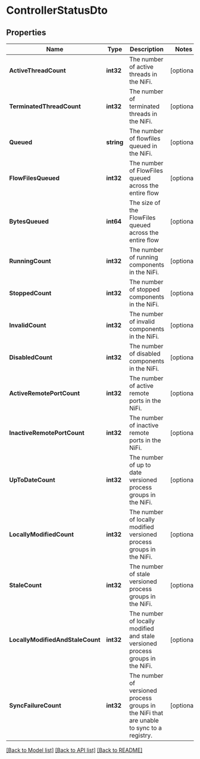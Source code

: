 # ControllerStatusDto

## Properties

Name | Type | Description | Notes
------------ | ------------- | ------------- | -------------
**ActiveThreadCount** | **int32** | The number of active threads in the NiFi. | [optional] 
**TerminatedThreadCount** | **int32** | The number of terminated threads in the NiFi. | [optional] 
**Queued** | **string** | The number of flowfiles queued in the NiFi. | [optional] 
**FlowFilesQueued** | **int32** | The number of FlowFiles queued across the entire flow | [optional] 
**BytesQueued** | **int64** | The size of the FlowFiles queued across the entire flow | [optional] 
**RunningCount** | **int32** | The number of running components in the NiFi. | [optional] 
**StoppedCount** | **int32** | The number of stopped components in the NiFi. | [optional] 
**InvalidCount** | **int32** | The number of invalid components in the NiFi. | [optional] 
**DisabledCount** | **int32** | The number of disabled components in the NiFi. | [optional] 
**ActiveRemotePortCount** | **int32** | The number of active remote ports in the NiFi. | [optional] 
**InactiveRemotePortCount** | **int32** | The number of inactive remote ports in the NiFi. | [optional] 
**UpToDateCount** | **int32** | The number of up to date versioned process groups in the NiFi. | [optional] 
**LocallyModifiedCount** | **int32** | The number of locally modified versioned process groups in the NiFi. | [optional] 
**StaleCount** | **int32** | The number of stale versioned process groups in the NiFi. | [optional] 
**LocallyModifiedAndStaleCount** | **int32** | The number of locally modified and stale versioned process groups in the NiFi. | [optional] 
**SyncFailureCount** | **int32** | The number of versioned process groups in the NiFi that are unable to sync to a registry. | [optional] 

[[Back to Model list]](../README.md#documentation-for-models) [[Back to API list]](../README.md#documentation-for-api-endpoints) [[Back to README]](../README.md)


